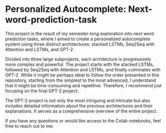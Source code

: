 # Personalized Autocomplete: Next-word-prediction-task

This project is the result of my semester-long exploration into next word prediction tasks, where I aimed to create a personalized autocomplete system using three distinct architectures: stacked LSTMs, Seq2Seq with Attention and LSTMs, and GPT-2.

Divided into three large subprojects, each architecture is progressively more complex and powerful. The project starts with the stacked LSTMs, followed by Seq2Seq with Attention and LSTMs, and finally culminates with GPT-2. While it might be perhaps ideal to follow the order presented in this repository, starting from the simplest to the most advanced, I understand that it might be time-consuming and repetitive. Therefore, I recommend just focusing on the final GPT-2 project.

The GPT-2 project is not only the most intriguing and intricate but also includes detailed information about the previous architectures and their explanations. It serves as a comprehensive overview of the entire project.

If you have any questions or would like access to the Colab notebooks, feel free to reach out to me.